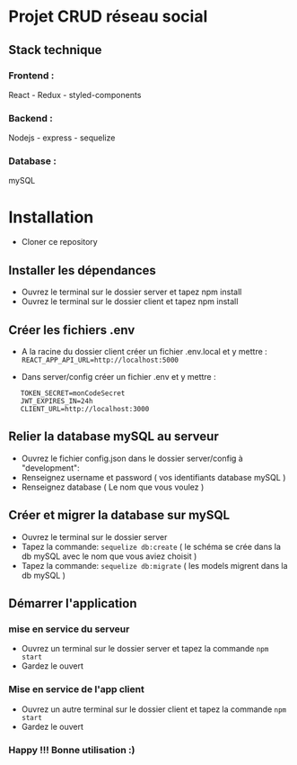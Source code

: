 # Projet CRUD réseau social

## Stack technique 

### Frontend :
  React - Redux - styled-components
  
### Backend :
  Nodejs - express - sequelize
  
### Database :
  mySQL

# Installation

- Cloner ce repository

## Installer les dépendances
- Ouvrez le terminal sur le dossier server et tapez npm install
- Ouvrez le terminal sur le dossier client et tapez npm install

## Créer les fichiers .env
- A la racine du dossier client créer un fichier .env.local et y mettre :
 ```REACT_APP_API_URL=http://localhost:5000```

- Dans server/config créer un fichier .env et y mettre :
 ```PORT=5000
    TOKEN_SECRET=monCodeSecret
    JWT_EXPIRES_IN=24h
    CLIENT_URL=http://localhost:3000
 ```

## Relier la database mySQL au serveur
- Ouvrez le fichier config.json dans le dossier server/config à "development":
- Renseignez username et password ( vos identifiants database mySQL )
- Renseignez database ( Le nom que vous voulez )

## Créer et migrer la database sur mySQL
- Ouvrez le terminal sur le dossier server
- Tapez la commande: ```sequelize db:create``` ( le schéma se crée dans la db mySQL avec le nom que vous aviez choisit )
- Tapez la commande: ```sequelize db:migrate``` ( les models migrent dans la db mySQL )

## Démarrer l'application

### mise en service du serveur
- Ouvrez un terminal sur le dossier server et tapez la commande ```npm start``` 
- Gardez le ouvert

### Mise en service de l'app client
- Ouvrez un autre terminal sur le dossier client et tapez la commande ```npm start```
- Gardez le ouvert

### Happy !!! Bonne utilisation :)

